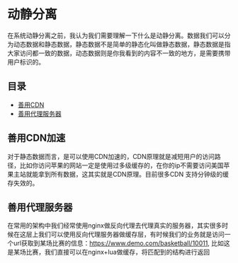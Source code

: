 # 动静分离
在系统动静分离之前，我认为我们需要理解一下什么是动静分离。数据我们可以分为动态数据和静态数据，静态数据不是简单的静态化叫做静态数据，静态数据是指大家访问都一致的数据，动态数据则是你我看到的内容不一致的地方，是需要携带用户标识的。

## 目录
- [善用CDN](###善用CDN)
- [善用代理服务器](###善用代理服务器)
## 善用CDN加速
对于静态数据而言，是可以使用CDN加速的，CDN原理就是减短用户的访问路径，比如你访问苹果的网站一定是使用过多级缓存的，在你的ip不需要访问美国苹果主站就能拿到所有数据，这其实就是CDN原理。目前很多CDN 支持分钟级的缓存失效的。
## 善用代理服务器
在常用的架构中我们经常使用nginx做反向代理去代理真实的服务器，其实很多时候在这层上我们可以使用反向代理服务器做缓存层，有时候我们的业务就是访问一个url获取到某场比赛的信息：https://www.demo.com/basketball/10011,  比如这是某场比赛，我们直接可以在nginx+lua做缓存，将匹配到的结构进行返回